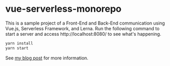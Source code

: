 # vue-serverless-monorepo

This is a sample project of a Front-End and Back-End communication using Vue.js, Serverless Framework, and Lerna. Run the following command to start a server and access http://localhost:8080/ to see what's happening.

```bash
yarn install
yarn start
```

See [my blog post](https://blog.atelier-josh.com/2020/02/02/2020-02-02/) for more information.

